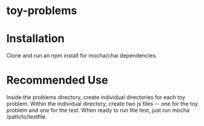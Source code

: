 # toy-problems

# Installation
Clone and run an npm install for mocha/chai dependencies.

# Recommended Use
Inside the problems directory, create individual directories for each toy problem. Within the individual directory, create two js files -- one for the toy problem and one for the test. When ready to run the test, just run mocha /path/to/testfile.
